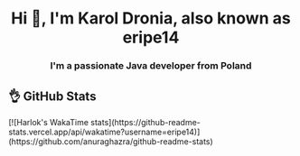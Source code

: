 <div align="left">
  <h1 align="center">Hi 👋, I'm Karol Dronia, also known as eripe14</h1>
  <h3 align="center">I'm a passionate Java developer from Poland</h3>
  
  <h2>👌 GitHub Stats</h2>
  [![Harlok's WakaTime stats](https://github-readme-stats.vercel.app/api/wakatime?username=eripe14)](https://github.com/anuraghazra/github-readme-stats)
</div>
